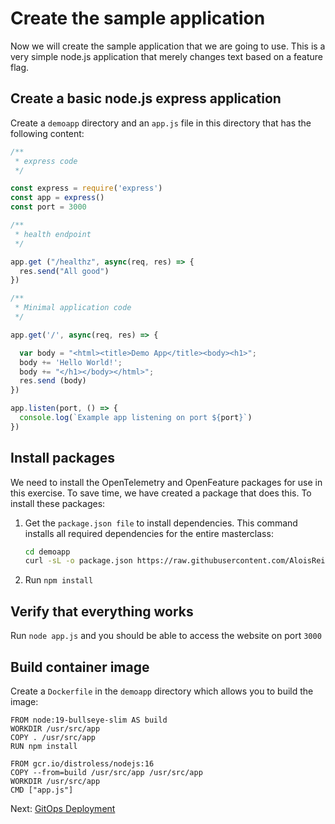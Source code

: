 # Create the sample application

Now we will create the sample application
that we are going to use.
This is a very simple node.js application
that merely changes text based on a feature flag.

## Create a basic node.js express application

Create a `demoapp`  directory and an `app.js` file in this directory
that has the following content:

``` JavaScript
/**
 * express code
 */

const express = require('express')
const app = express()
const port = 3000

/**
 * health endpoint
 */

app.get ("/healthz", async(req, res) => {
  res.send("All good")
})

/**
 * Minimal application code
 */

app.get('/', async(req, res) => {

  var body = "<html><title>Demo App</title><body><h1>";
  body += 'Hello World!';
  body += "</h1></body></html>";
  res.send (body)
})

app.listen(port, () => {
  console.log(`Example app listening on port ${port}`)
})
```

## Install packages

We need to install the OpenTelemetry and OpenFeature packages
for use in this exercise.
To save time, we have created a package that does this.
To install these packages:

1. Get the `package.json file` to install dependencies.
   This command installs all required dependencies for the entire masterclass: 

   ``` bash
   cd demoapp
   curl -sL -o package.json https://raw.githubusercontent.com/AloisReitbauer/progressiveDelivery-masterclass/main/demoapp/package.json
   ```

1. Run `npm install`

## Verify that everything works

Run `node app.js` and you should be able to access the website on port `3000`

## Build container image

Create a `Dockerfile` in the `demoapp` directory which allows you to build the image:

``` Docker 
FROM node:19-bullseye-slim AS build
WORKDIR /usr/src/app
COPY . /usr/src/app
RUN npm install

FROM gcr.io/distroless/nodejs:16
COPY --from=build /usr/src/app /usr/src/app
WORKDIR /usr/src/app
CMD ["app.js"]
```

Next: [GitOps Deployment](gitops_deployment.md)

